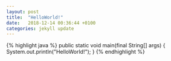 ```yaml
---
layout: post
title:  "HelloWorld!"
date:   2018-12-14 00:36:44 +0100
categories: jekyll update
---
```

{% highlight java %}
public static void main(final String[] args) {
	System.out.println("HelloWorld!");
}
{% endhighlight %}
